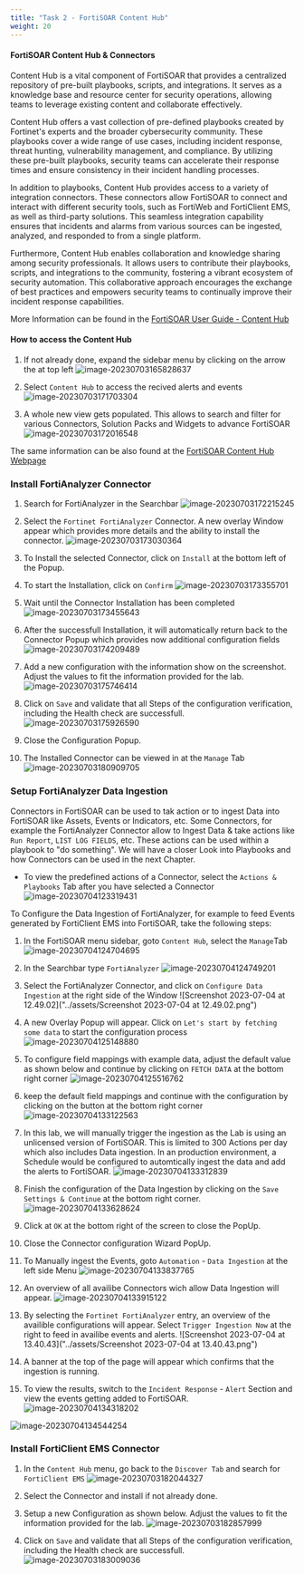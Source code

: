 ```yaml
---
title: "Task 2 - FortiSOAR Content Hub"
weight: 20
---
```



#### FortiSOAR Content Hub & Connectors

Content Hub is a vital component of FortiSOAR that provides a centralized repository of pre-built playbooks, scripts, and integrations. It serves as a knowledge base and resource center for security operations, allowing teams to leverage existing content and collaborate effectively.

Content Hub offers a vast collection of pre-defined playbooks created by Fortinet's experts and the broader cybersecurity community. These playbooks cover a wide range of use cases, including incident response, threat hunting, vulnerability management, and compliance. By utilizing these pre-built playbooks, security teams can accelerate their response times and ensure consistency in their incident handling processes.

In addition to playbooks, Content Hub provides access to a variety of integration connectors. These connectors allow FortiSOAR to connect and interact with different security tools, such as FortiWeb and FortiClient EMS, as well as third-party solutions. This seamless integration capability ensures that incidents and alarms from various sources can be ingested, analyzed, and responded to from a single platform.

Furthermore, Content Hub enables collaboration and knowledge sharing among security professionals. It allows users to contribute their playbooks, scripts, and integrations to the community, fostering a vibrant ecosystem of security automation. This collaborative approach encourages the exchange of best practices and empowers security teams to continually improve their incident response capabilities.

More Information can be found in the [FortiSOAR User Guide - Content Hub](http://docs.fortinet.com/document/fortisoar/7.4.1/user-guide/667127/content-hub)

#### How to access the Content Hub

1. If not already done, expand the sidebar menu by clicking on the arrow the at top left
![image-20230703165828637](../assets/image-20230703165828637.png)

2. Select `Content Hub`  to access the recived alerts and events
![image-20230703171703304](../assets/image-20230703171703304.png)

3. A whole new view gets populated. This allows to search and filter for various Connectors, Solution Packs and Widgets to advance FortiSOAR
![image-20230703172016548](../assets/image-20230703172016548.png)

The same information can be also found at the [FortiSOAR Content Hub Webpage](https://fortisoar.contenthub.fortinet.com/)

### Install FortiAnalyzer Connector

1. Search for FortiAnalyzer in the Searchbar
![image-20230703172215245](../assets/image-20230703172215245.png)

2. Select the `Fortinet FortiAnalyzer` Connector. A new overlay Window appear which provides more details and the ability to install the connector.
![image-20230703173030364](../assets/image-20230703173030364.png)

3. To Install the selected Connector, click on `Install` at the bottom left of the Popup.

4. To start the Installation, click on `Confirm`
![image-20230703173355701](../assets/image-20230703173355701.png)

5. Wait until the Connector Installation has been completed
![image-20230703173455643](../assets/image-20230703173455643.png)

6. After the successfull Installation, it will automatically return back to the Connector Popup which provides now additional configuration fields
![image-20230703174209489](../assets/image-20230703174209489.png)

7. Add a new configuration with the information show on the screenshot. Adjust the values to fit the information provided for the lab.
![image-20230703175746414](../assets/image-20230703175746414.png)

8. Click on `Save` and validate that all Steps of the configuration verification, including the Health check are successfull.
![image-20230703175926590](../assets/image-20230703175926590.png)

9. Close the Configuration Popup. 

10. The Installed Connector can be viewed in at the `Manage` Tab
![image-20230703180909705](../assets/image-20230703180909705.png)

### Setup FortiAnalyzer Data Ingestion

Connectors in FortiSOAR can be used to tak action or to ingest Data into FortiSOAR like Assets, Events or Indicators, etc. Some Connectors, for example the FortiAnalyzer Connector allow to Ingest Data & take actions like `Run Report`, `LIST LOG FIELDS`, etc. These actions can be used within a playbook to "do something". We will have a closer Look into Playbooks and how Connectors can be used in the next Chapter.

- To view the predefined actions of a Connector, select the `Actions & Playbooks` Tab after you have selected a Connector
![image-20230704123319431](../assets/image-20230704123319431.png)

To Configure the Data Ingestion of FortiAnalyzer, for example to feed Events generated by FortiClient EMS into FortiSOAR, take the following steps:

1. In the FortiSOAR menu sidebar, goto `Content Hub`, select the `Manage`Tab
![image-20230704124704695](../assets/image-20230704124704695.png)

2. In the Searchbar type `FortiAnalyzer`
![image-20230704124749201](../assets/image-20230704124749201.png)

3. Select the FortiAnalyzer Connector, and click on `Configure Data Ingestion` at the right side of the Window
![Screenshot 2023-07-04 at 12.49.02]("../assets/Screenshot 2023-07-04 at 12.49.02.png")

4. A new Overlay Popup will appear. Click on `Let's start by fetching some data` to start the configuration process
![image-20230704125148880](../assets/image-20230704125148880.png)

5. To configure field mappings with example data, adjust the default value as shown below and continue by clicking on `FETCH DATA` at the bottom right corner
![image-20230704125516762](../assets/image-20230704125516762.png)

6. keep the default field mappings and continue with the configuration by clicking on the button at the bottom right corner
![image-20230704133122563](../assets/image-20230704133122563.png)

7. In this lab, we will manually trigger the ingestion as the Lab is using an unlicensed version of FortiSOAR. This is limited to 300 Actions per day which also includes Data ingestion. In an production environment, a Schedule would be configured to automtically ingest the data and add the alerts to FortiSOAR.
![image-20230704133312839](../assets/image-20230704133312839.png)

8. Finish the configuration of the Data Ingestion by clicking on the `Save Settings & Continue` at the bottom right corner.
![image-20230704133628624](../assets/image-20230704133628624.png)

9. Click at `OK` at the bottom right of the screen to close the PopUp.
10. Close the Connector configuration Wizard PopUp.
11. To Manually ingest the Events, goto `Automation` - `Data Ingestion` at the left side Menu
![image-20230704133837765](../assets/image-20230704133837765.png)

12. An overview of all availibe Connectors wich allow Data Ingestion will appear.
![image-20230704133915122](../assets/image-20230704133915122.png)

13. By selecting the `Fortinet FortiAnalyzer` entry, an overview of the availible configurations will appear. Select `Trigger Ingestion Now` at the right to feed in availibe events and alerts.
![Screenshot 2023-07-04 at 13.40.43]("../assets/Screenshot 2023-07-04 at 13.40.43.png")

14. A banner at the top of the page will appear which confirms that the ingestion is running. 
15. To view the results, switch to the `Incident Response` - `Alert` Section and view the events getting added to FortiSOAR.
![image-20230704134318202](../assets/image-20230704134318202.png)

![image-20230704134544254](../assets/image-20230704134544254.png)

### Install FortiClient EMS Connector

1. In the `Content Hub` menu, go back to the `Discover Tab` and search for `FortiClient EMS`
![image-20230703182044327](../assets/image-20230703182044327.png)

2. Select the Connector and install if not already done.
3. Setup a new Configuration as shown below. Adjust the values to fit the information provided for the lab.
![image-20230703182857999](../assets/image-20230703182857999.png)

4. Click on `Save` and validate that all Steps of the configuration verification, including the Health check are successfull. 
![image-20230703183009036](../assets/image-20230703183009036.png)